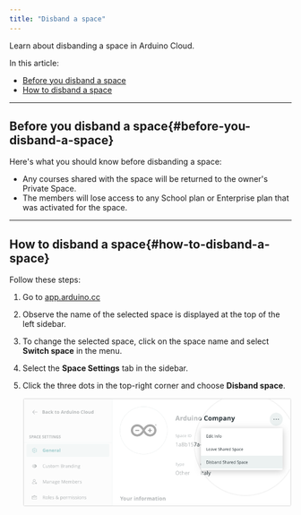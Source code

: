 ```yaml
---
title: "Disband a space"
---
```


Learn about disbanding a space in Arduino Cloud.

In this article:

* [Before you disband a space](#before-you-disband-a-space)
* [How to disband a space](#how-to-disband-a-space)

---

## Before you disband a space{#before-you-disband-a-space}

Here's what you should know before disbanding a space:

* Any courses shared with the space will be returned to the owner's Private Space.
* The members will lose access to any School plan or Enterprise plan that was activated for the space.

---

## How to disband a space{#how-to-disband-a-space}

Follow these steps:

1. Go to [app.arduino.cc](https://app.arduino.cc/)

2. Observe the name of the selected space is displayed at the top of the left sidebar.

3. To change the selected space, click on the space name and select **Switch space** in the menu.

4. Select the **Space Settings** tab in the sidebar.

5. Click the three dots in the top-right corner and choose **Disband space**.

   ![Disbanding the space](img/cloud-space-settings-disband.png)
